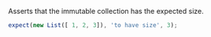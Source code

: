 Asserts that the immutable collection has the expected size.


```js
expect(new List([ 1, 2, 3]), 'to have size', 3);
```
